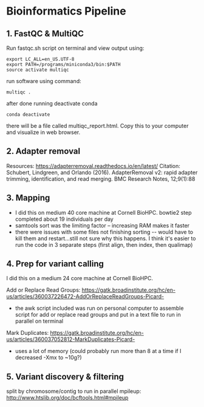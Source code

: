 # Bioinformatics Pipeline

## 1. FastQC & MultiQC

Run fastqc.sh script on terminal and view output using: 

    export LC_ALL=en_US.UTF-8
    export PATH=/programs/miniconda3/bin:$PATH
    source activate multiqc

run software using command: 

    multiqc .

after done running deactivate conda 
    
    conda deactivate
    
there will be a file called multiqc_report.html. Copy this to your computer and visualize in web browser.


## 2. Adapter removal

Resources: https://adapterremoval.readthedocs.io/en/latest/
Citation: Schubert, Lindgreen, and Orlando (2016). AdapterRemoval v2: rapid adapter trimming, identification, and read merging. BMC Research Notes, 12;9(1):88

## 3. Mapping

- I did this on medium 40 core machine at Cornell BioHPC. bowtie2 step completed about 19 individuals per day 
- samtools sort was the limiting factor – increasing RAM makes it faster
- there were issues with some files not finishing sorting -- would have to kill them and restart...still not sure why this happens. I think it's easier to run the code in 3 separate steps (first align, then index, then qualimap)

## 4. Prep for variant calling
 I did this on a medium 24 core machine at Cornell BioHPC.
 
Add or Replace Read Groups:
https://gatk.broadinstitute.org/hc/en-us/articles/360037226472-AddOrReplaceReadGroups-Picard-
- the awk script included was run on personal computer to assemble script for add or replace read groups and put in a text file to run in parallel on terminal

Mark Duplicates:
https://gatk.broadinstitute.org/hc/en-us/articles/360037052812-MarkDuplicates-Picard-
- uses a lot of memory (could probably run more than 8 at a time if I decreased -Xmx to ~10g?)

## 5. Variant discovery & filtering

split by chromosome/contig to run in parallel
mpileup: http://www.htslib.org/doc/bcftools.html#mpileup





